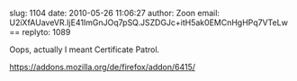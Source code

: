 slug:    1104
date:    2010-05-26 11:06:27
author:  Zoon
email:   U2iXfAUaveVR.IjE41ImGnJOq7pSQ.JSZDGJc+itH5ak0EMCnHgHPq7VTeLw==
replyto: 1089

Oops, actually I meant Certificate Patrol.

https://addons.mozilla.org/de/firefox/addon/6415/
